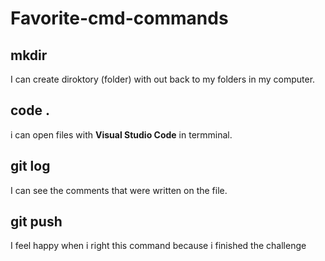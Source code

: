 # Favorite-cmd-commands

## mkdir
I can create diroktory (folder) with out back to my folders in my computer.

## code .
i can open files with **Visual Studio Code** in termminal.

## git log 
I can see the comments that were written on the file.

## git push
I feel happy when i right this command because i finished the challenge
